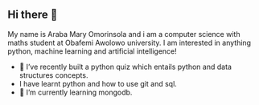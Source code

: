 ## Hi there 👋

My name is Araba Mary Omorinsola and i am a computer science with maths student at Obafemi Awolowo university. I am interested in anything python, machine learning and artificial intelligence!

- 🔭 I’ve recently built a python quiz which entails python and data structures concepts.
-  I have learnt python and how to use git and sql.
- 🌱 I’m currently learning mongodb.
  
  


